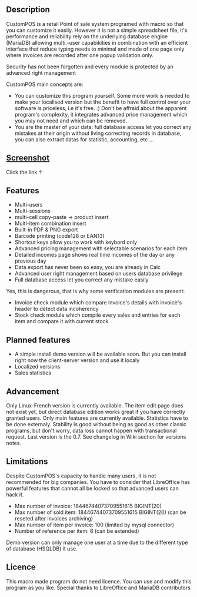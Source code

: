 ## Description
CustomPOS is a retail Point of sale system programed with macro so that you can customize it easily. However it is not a simple spreadsheet file, it's performance and reliability rely on the underlying database engine (MariaDB) allowing multi.-user capabikities in combination with an efficient interface that reduce typing needs to minimal and made of one page only where invoices are recorded after one popup validation only.

Security has not been forgotten and every module is protected by an advanced right management

CustomPOS main concepts are:
- You can customize this program yourself. Some more work is needed to make your localised version but the benefit to have full control over your software is priceless, i.e it's free.  :)   Don't be affraid about the apparent program's complexity, it integrates advanced price management which you may not need and which can be removed.
- You are the master of your data: full database access let you correct any mistakes at their origin without living correcting records in database, you can also extract datas for statistic, accounting, etc ...

## [Screenshot](https://github.com/Nick689/CustomPOS/blob/master/Preview/ViewAll.md)
Click the link ↑

## Features
* Multi-users
* Multi-sessions
* multi-cell copy-paste -> product insert
* Multi-item combination insert
* Built-in PDF & PNG export
* Barcode printing (code128 or EAN13)
* Shortcut keys allow you to work with keybord only
* Advanced pricing management with selectable scenarios for each item
* Detailed incomes page shows real time incomes of the day or any previous day
* Data export has never been so easy, you are already in Calc
* Advanced user right management based on users database privilege
* Full database access let you correct any mistake easily

 Yes, this is dangerous, that is why some verification modules are present:
* Invoice check module which compare invoice's details with invoice's header to detect data incoherency
* Stock check module which compile every sales and entries for each item and compare it with current stock

## Planned features
* A simple install demo version will be available soon. But you can install right now the client-server version and use it localy
* Localized versions
* Sales statistics

## Advancement
Only Linux-French version is currently available. The item edit page does not exist yet, but direct database edition works great if you have correctly granted users. Only main features are currently available. Statistics have to be done externaly. Stability is good without being as good as other classic programs, but don't worry, data loss cannot happen with transactional request. Last version is the 0.7. See changelog in Wiki section for versions notes.

## Limitations
Despite CustomPOS's capacity to handle many users, it is not recommended for big companies. You have to consider that LibreOffice has powerful features that cannot all be locked so that advanced users can hack it.

* Max number of invoice: 18446744073709551615 BIGINT(20)
* Max number of sold item: 18446744073709551615 BIGINT(20)  (can be reseted after invoices archiving)
* Max number of item per invoice: 100 (limited by mysql connector)
* Number of reference per item: 6 (can be extended)

Demo version can only manage one user at a time due to the different type of database (HSQLDB) it use.

## Licence
This macro made program do not need licence. You can use and modify this program as you like. Special thanks to LibreOffice and MariaDB contributors

